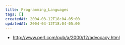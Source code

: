 ```yaml
---
title: Programming_Languages
tags: []
createdAt: 2004-03-12T18:04-05:00
updatedAt: 2004-03-12T18:04-05:00
---
```


* http://www.perl.com/pub/a/2000/12/advocacy.html

